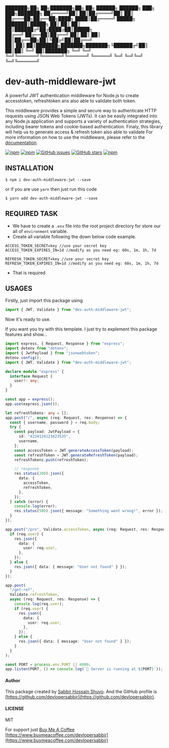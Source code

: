 
███████╗██╗  ██╗███████╗██╗     ██╗      ██████╗ ██████╗ ███╗   ███╗███████╗
  ██╔════╝██║  ██║██╔════╝██║     ██║     ██╔═══██╗██╔══██╗████╗ ████║██╔════╝
  █████╗  ███████║█████╗  ██║     ██║     ██║   ██║██████╔╝██╔████╔██║█████╗  
  ██╔══╝  ██╔══██║██╔══╝  ██║     ██║     ██║   ██║██╔══██╗██║╚██╔╝██║██╔══╝  
  ██║     ██║  ██║███████╗███████╗███████╗╚██████╔╝██║  ██║██║ ╚═╝ ██║███████╗
  ╚═╝     ╚═╝  ╚═╝╚══════╝╚══════╝╚══════╝ ╚═════╝ ╚═╝  ╚═╝╚═╝     ╚═╝╚══════╝

  # dev-auth-middleware-jwt
A powerful JWT authentication middleware for Node.js to create accesstoken, refreshtoken ans also able to validate both token.

  This middleware provides a simple and secure way to authenticate HTTP requests using JSON Web Tokens (JWTs). It can be easily integrated into any Node.js application and supports a variety of authentication strategies, including bearer tokens and cookie-based authentication. Finaly, this library will help us to generate access & refresh token also able to validate
For more information on how to use the middleware, please refer to the [documentation](https://github.com/devlopersabbir/dev-auth-middleware-jwt#readme).

  [![npm](https://img.shields.io/npm/v/dev-auth-middleware-jwt?style=flat-square&logo=npm)](https://www.npmjs.com/package/dev-auth-middleware-jwt)
  [![npm](https://img.shields.io/npm/l/dev-auth-middleware-jwt?style=flat-square&logo=npm)](https://github.com/devlopersabbir/dev-auth-middleware-jwt/blob/main/LICENSE)
  [![GitHub issues](https://img.shields.io/github/issues/devlopersabbir/dev-auth-middleware-jwt?style=flat-square&logo=github)](https://github.com/devlopersabbir/dev-auth-middleware-jwt/issues)
  [![GitHub stars](https://img.shields.io/github/stars/devlopersabbir/dev-auth-middleware-jwt?style=flat-square&logo=github)](https://github.com/devlopersabbir/dev-auth-middleware-jwt/stargazers)
  [![npm](https://img.shields.io/npm/dt/dev-auth-middleware-jwt?style=flat-square&logo=npm)](https://www.npmjs.com/package/dev-auth-middleware-jwt)


## INSTALLATION

```console
$ npm i dev-auth-middleware-jwt --save
```

or if you are use `yarn` then just run this code

```console
$ yarn add dev-auth-middleware-jwt --save
```

## REQUIRED TASK

- We have to create a `.env` file into the root project directory for store our all of `environment` variable.
- Create all variable following the down below code example.

```console
ACCESS_TOKEN_SECRET=key //use your secret key
ACCESS_TOKEN_EXPIRES_IN=1d //modify as you need eg: 60s, 1m, 1h, 7d

REFRESH_TOKEN_SECRET=key //use your secret key
REFRESH_TOKEN_EXPIRES_IN=1d //modify as you need eg: 60s, 1m, 1h, 7d
```

- That is required

## USAGES

Firstly, just import this package using

```ts
import { JWT, Validate } from "dev-auth-middleware-jwt";
```

Now it's ready to use.

If you want you try with this template. I just try to explement this package features and show...

```ts
import express, { Request, Response } from "express";
import dotenv from "dotenv";
import { JwtPayload } from "jsonwebtoken";
dotenv.config();
import { JWT, Validate } from "dev-auth-middleware-jwt";

declare module "express" {
  interface Request {
    user?: any;
  }
}

const app = express();
app.use(express.json());

let refreshTokens: any = [];
app.post("/", async (req: Request, res: Response) => {
  const { username, password } = req.body;
  try {
    const payload: JwtPayload = {
      id: "4234124123423535",
      username,
    };
    const accessToken = JWT.generateAccessToken(payload);
    const refreshToken = JWT.generateRefreshToken(payload);
    refreshTokens.push(refreshToken);

    // response
    res.status(200).json({
      data: {
        accessToken,
        refreshToken,
      },
    });
  } catch (error) {
    console.log(error);
    res.status(500).json({ message: "Something went wrong!", error });
  }
});

app.post("/pro", Validate.accessToken, async (req: Request, res: Response) => {
  if (req.user) {
    res.json({
      data: {
        user: req.user,
      },
    });
  } else {
    res.json({ data: { message: "User not found" } });
  }
});

app.post(
  "/get-ref",
  Validate.refreshToken,
  async (req: Request, res: Response) => {
    console.log(req.user);
    if (req.user) {
      res.json({
        data: {
          user: req.user,
        },
      });
    } else {
      res.json({ data: { message: "User not found" } });
    }
  }
);

const PORT = process.env.PORT || 4000;
app.listen(PORT, () => console.log(`🚀 Server is running at ${PORT}`));
```

#### Author

This package created by [Sabbir Hossain Shuvo](https://www.showwcase.com/devlopersabbir). And the GitHub profile is [https://github.com/devlopersabbir](https://github.com/devlopersabbir).

#### LICENSE

MIT

For support just [Buy Me A Coffee](https://www.buymeacoffee.com/devlopersabbir)
[https://www.buymeacoffee.com/devlopersabbir](https://www.buymeacoffee.com/devlopersabbir)
